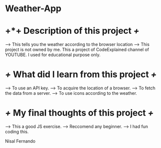 # Weather-App

# +*+ Description of this project *+*
 --> This tells you the weather according to the browser location 
 --> This project is not owned by me. This a project of CodeExplained channel of YOUTUBE. I used for educational purpose only.

# *+* What did I learn from this project *+*
 --> To use an API key.
 --> To acquire the location of a browser.
 --> To fetch the data from a server.
 --> To use icons according to the weather.

# *+* My final thoughts of this project *+*
 --> This a good JS exercise.
 --> Reccomend any beginner.
 --> I had fun coding this.
 
Nisal Fernando
